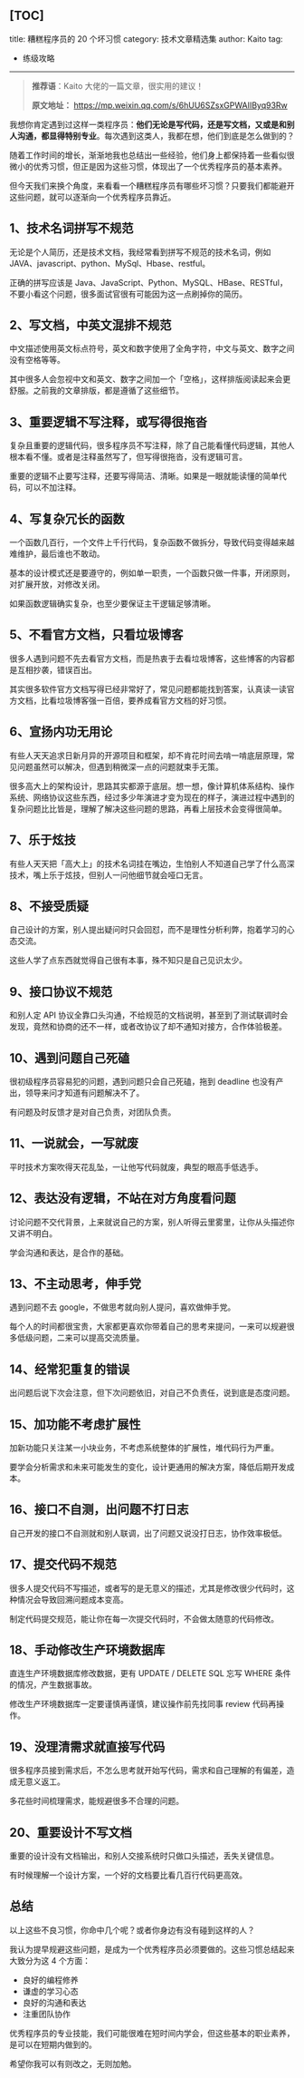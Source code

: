 [TOC]
---
title: 糟糕程序员的 20 个坏习惯
category: 技术文章精选集
author: Kaito
tag:
  - 练级攻略
---

> **推荐语**：Kaito 大佬的一篇文章，很实用的建议！
>
> **原文地址：** <https://mp.weixin.qq.com/s/6hUU6SZsxGPWAIIByq93Rw>

我想你肯定遇到过这样一类程序员：**他们无论是写代码，还是写文档，又或是和别人沟通，都显得特别专业**。每次遇到这类人，我都在想，他们到底是怎么做到的？

随着工作时间的增长，渐渐地我也总结出一些经验，他们身上都保持着一些看似很微小的优秀习惯，但正是因为这些习惯，体现出了一个优秀程序员的基本素养。

但今天我们来换个角度，来看看一个糟糕程序员有哪些坏习惯？只要我们都能避开这些问题，就可以逐渐向一个优秀程序员靠近。

## 1、技术名词拼写不规范

无论是个人简历，还是技术文档，我经常看到拼写不规范的技术名词，例如 JAVA、javascript、python、MySql、Hbase、restful。

正确的拼写应该是 Java、JavaScript、Python、MySQL、HBase、RESTful，不要小看这个问题，很多面试官很有可能因为这一点刷掉你的简历。

## 2、写文档，中英文混排不规范

中文描述使用英文标点符号，英文和数字使用了全角字符，中文与英文、数字之间没有空格等等。

其中很多人会忽视中文和英文、数字之间加一个「空格」，这样排版阅读起来会更舒服。之前我的文章排版，都是遵循了这些细节。

## 3、重要逻辑不写注释，或写得很拖沓

复杂且重要的逻辑代码，很多程序员不写注释，除了自己能看懂代码逻辑，其他人根本看不懂。或者是注释虽然写了，但写得很拖沓，没有逻辑可言。

重要的逻辑不止要写注释，还要写得简洁、清晰。如果是一眼就能读懂的简单代码，可以不加注释。

## 4、写复杂冗长的函数

一个函数几百行，一个文件上千行代码，复杂函数不做拆分，导致代码变得越来越难维护，最后谁也不敢动。

基本的设计模式还是要遵守的，例如单一职责，一个函数只做一件事，开闭原则，对扩展开放，对修改关闭。

如果函数逻辑确实复杂，也至少要保证主干逻辑足够清晰。

## 5、不看官方文档，只看垃圾博客

很多人遇到问题不先去看官方文档，而是热衷于去看垃圾博客，这些博客的内容都是互相抄袭，错误百出。

其实很多软件官方文档写得已经非常好了，常见问题都能找到答案，认真读一读官方文档，比看垃圾博客强一百倍，要养成看官方文档的好习惯。

## 6、宣扬内功无用论

有些人天天追求日新月异的开源项目和框架，却不肯花时间去啃一啃底层原理，常见问题虽然可以解决，但遇到稍微深一点的问题就束手无策。

很多高大上的架构设计，思路其实都源于底层。想一想，像计算机体系结构、操作系统、网络协议这些东西，经过多少年演进才变为现在的样子，演进过程中遇到的复杂问题比比皆是，理解了解决这些问题的思路，再看上层技术会变得很简单。

## 7、乐于炫技

有些人天天把「高大上」的技术名词挂在嘴边，生怕别人不知道自己学了什么高深技术，嘴上乐于炫技，但别人一问他细节就会哑口无言。

## 8、不接受质疑

自己设计的方案，别人提出疑问时只会回怼，而不是理性分析利弊，抱着学习的心态交流。

这些人学了点东西就觉得自己很有本事，殊不知只是自己见识太少。

## 9、接口协议不规范

和别人定 API 协议全靠口头沟通，不给规范的文档说明，甚至到了测试联调时会发现，竟然和协商的还不一样，或者改协议了却不通知对接方，合作体验极差。

## 10、遇到问题自己死磕

很初级程序员容易犯的问题，遇到问题只会自己死磕，拖到 deadline 也没有产出，领导来问才知道有问题解决不了。

有问题及时反馈才是对自己负责，对团队负责。

## 11、一说就会，一写就废

平时技术方案吹得天花乱坠，一让他写代码就废，典型的眼高手低选手。

## 12、表达没有逻辑，不站在对方角度看问题

讨论问题不交代背景，上来就说自己的方案，别人听得云里雾里，让你从头描述你又讲不明白。

学会沟通和表达，是合作的基础。

## 13、不主动思考，伸手党

遇到问题不去 google，不做思考就向别人提问，喜欢做伸手党。

每个人的时间都很宝贵，大家都更喜欢你带着自己的思考来提问，一来可以规避很多低级问题，二来可以提高交流质量。

## 14、经常犯重复的错误

出问题后说下次会注意，但下次问题依旧，对自己不负责任，说到底是态度问题。

## 15、加功能不考虑扩展性

加新功能只关注某一小块业务，不考虑系统整体的扩展性，堆代码行为严重。

要学会分析需求和未来可能发生的变化，设计更通用的解决方案，降低后期开发成本。

## 16、接口不自测，出问题不打日志

自己开发的接口不自测就和别人联调，出了问题又说没打日志，协作效率极低。

## 17、提交代码不规范

很多人提交代码不写描述，或者写的是无意义的描述，尤其是修改很少代码时，这种情况会导致回溯问题成本变高。

制定代码提交规范，能让你在每一次提交代码时，不会做太随意的代码修改。

## 18、手动修改生产环境数据库

直连生产环境数据库修改数据，更有 UPDATE / DELETE SQL 忘写 WHERE 条件的情况，产生数据事故。

修改生产环境数据库一定要谨慎再谨慎，建议操作前先找同事 review 代码再操作。

## 19、没理清需求就直接写代码

很多程序员接到需求后，不怎么思考就开始写代码，需求和自己理解的有偏差，造成无意义返工。

多花些时间梳理需求，能规避很多不合理的问题。

## 20、重要设计不写文档

重要的设计没有文档输出，和别人交接系统时只做口头描述，丢失关键信息。

有时候理解一个设计方案，一个好的文档要比看几百行代码更高效。

## 总结

以上这些不良习惯，你命中几个呢？或者你身边有没有碰到这样的人？

我认为提早规避这些问题，是成为一个优秀程序员必须要做的。这些习惯总结起来大致分为这 4 个方面：

- 良好的编程修养
- 谦虚的学习心态
- 良好的沟通和表达
- 注重团队协作

优秀程序员的专业技能，我们可能很难在短时间内学会，但这些基本的职业素养，是可以在短期内做到的。

希望你我可以有则改之，无则加勉。

<!-- @include: @article-footer.snippet.md -->
